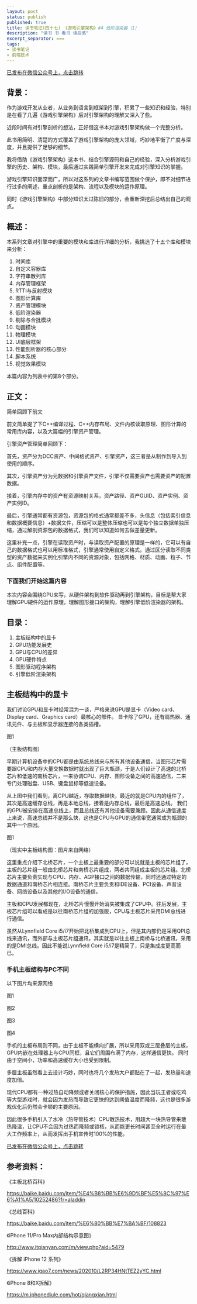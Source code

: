 ```yaml
---
layout: post
status: publish
published: true
title: 读书笔记(四十七) 《游戏引擎架构》#4 低阶渲染器（1）
description: "读书 书 看书 读后感"
excerpt_separator: ===
tags:
- 读书笔记
- 前端技术
---
```


[已发布在微信公众号上，点击跳转](https://mp.weixin.qq.com/s?__biz=MzU1ODY1ODY2NA==&mid=2247484964&idx=1&sn=99fd35baa5ad829cbae99753f14aa64b&chksm=fc226323cb55ea3598d74dd2508841f01e149176b2c857c54c077a2d8a3f493033ce8f57b56f&token=1534435063&lang=zh_CN#rd)


## 背景：

作为游戏开发从业者，从业务到语言到框架到引擎，积累了一些知识和经验，特别是在看了几遍《游戏引擎架构》后对引擎架构的理解又深入了些。

近段时间有对引擎剖析的想法，正好借这书本对游戏引擎架构做一个完整分析。

此书用简明、清楚的方式覆盖了游戏引擎架构的庞大领域，巧妙地平衡了广度与深度，并且提供了足够的细节。

我将借助《游戏引擎架构》这本书、结合引擎源码和自己的经验，深入分析游戏引擎的历史、架构、模块，最后通过实践简单引擎开发来完成对引擎知识的掌握。

游戏引擎知识面深而广，所以对这系列的文章书编写范围做个保护，即不对细节进行过多的阐述，重点剖析的是架构、流程以及模块的运作原理。

同时《游戏引擎架构》中部分知识太过陈旧的部分，会重新深挖后总结出自己的观点。

## 概述：

本系列文章对引擎中的重要的模块和库进行详细的分析，我挑选了十五个库和模块来分析：

1. 时间库
2. 自定义容器库
3. 字符串散列库
4. 内存管理框架
5. RTTI与反射模块
6. 图形计算库
7. 资产管理模块
8. 低阶渲染器
9. 剔除与合批模块
10. 动画模块
11. 物理模块
12. UI底层框架
13. 性能剖析器的核心部分
14. 脚本系统
15. 视觉效果模块

本篇内容为列表中的第8个部分。

## 正文：

简单回顾下前文

前文简单提了下C++编译过程、C++内存布局、文件内核读取原理、图形计算的常用库内容，以及大篇幅的引擎资产管理。

引擎资产管理简单回顾下：

首先，资产分为DCC资产、中间格式资产、引擎资产，这三者是从制作到导入到使用的顺序。

其次，引擎资产分为元数据和引擎资产文件，引擎不仅需要资产也需要资产的配置数据。

接着，引擎内存中的资产有资源映射关系，资产路径、资产GUID、资产实例、资产实例ID。

最后，引擎通常都有资源包，资源包的格式通常都差不多，头信息（包括索引信息和数据概要信息）+数据文件，压缩可以是整体压缩也可以是每个独立数据单独压缩，通过解剖资源包的数据格式，我们可以知道如何去做差量更新。

这里补充一点，引擎在读取资产时，与读取资产配置的原理是一样的，它可以有自己的数据格式也可以用标准格式，引擎通常使用自定义格式。通过区分读取不同类型的资产数据来实例化引擎内不同的资源对象，包括网格、材质、动画、粒子、节点、组件配置等。

### 下面我们开始这篇内容

本次内容会围绕GPU来写，从硬件架构到软件驱动再到引擎架构，目标是帮大家理解GPU硬件的运作原理，理解图形接口的架构，理解引擎低阶渲染器的架构。

## 目录：

1. 主板结构中的显卡
2. GPU功能发展史
3. GPU与CPU的差异
4. GPU硬件特点
5. 图形驱动程序架构
6. 引擎低阶渲染架构

## 主板结构中的显卡

我们讨论GPU和显卡时经常混为一谈，严格来说GPU是显卡（Video card、Display card、Graphics card）最核心的部件。
显卡除了GPU，还有扇热器、通讯元件、与主板和显示器连接的各类插槽。

图1

（主板结构图）

早期计算机设备中的CPU都是由系统总线来与所有其他设备通信，当图形芯片需要跟CPU和内存大量交换数据时就出现了巨大瓶颈，于是人们设计了高速的北桥芯片和低速的南桥芯片，一来协调CPU、内存、图形设备之间的高速通信，二来专门处理磁盘、USB、键盘鼠标等低速设备。

从上图中我们看到，离CPU越近，存取数据越快，最近的就是CPU内的组件了，其次是高速缓存总线，再是本地总线，接着是内存总线，最后是高速总线。
我们的GPU被安排在高速总线上，而且总线还有其他设备需要兼顾。因此从通信速度上来说，高速总线并不是那么快，这也是CPU与GPU的通信带宽通常成为瓶颈的其中一个原因。

图1

（现实中主板结构图：图片来自网络）

这里重点介绍下北桥芯片，一个主板上最重要的部分可以说就是主板的芯片组了，主板的芯片组一般由北桥芯片和南桥芯片组成，两者共同组成主板的芯片组。北桥芯片主要负责实现与CPU、内存、AGP接口之间的数据传输，同时还通过特定的数据通道和南桥芯片相连接。南桥芯片主要负责和IDE设备、PCI设备、声音设备、网络设备以及其他的I/O设备的通信。

主板和CPU发展都现在，北桥芯片慢慢开始消失被集成了CPU中。往后发展，主板芯片组可以看成是以往南桥芯片组的加强版，CPU与主板芯片采用DMI总线进行通信。


虽然从Lynnfield Core i5/i7开始把北桥集成到CPU上，但是其内部仍是采用QPI总线来通讯，而外部与主板芯片组通讯，其实就是以往主板上南桥与北桥通讯，采用的是DMI总线。因此不能说Lynnfield Core i5/i7是精简了，只是集成度更高而已。

### 手机主板结构与PC不同

以下图片均来源网络

图1

图2

图3

图4


手机的主板布局则不同，由于主板不能横向扩展，所以采用双或三层叠层的主板，GPU内嵌在处理器上与CPU同框，且它们周围布满了内存，这样通信更快。
同时由于空间小，功率和高速缓存大小也受到限制。

多层主板虽然看上去设计巧妙，同时也将几个发热大户都贴在了一起，发热量和速度加倍。

现代CPU都有一种过热自动降频或者关闭核心的保护措施，因此当玩王者或吃鸡等大型游戏时，就会因为发热而导致它更快的达到阈值温度而降频，这也是很多游戏优化后仍然会卡顿的主要原因。

因此很多手机引入了水冷（热导管技术）CPU散热技术，用超大一块热导管来散热降温，让CPU不会因为过热而降频或锁核，从而能更长时间甚至全时运行在最大工作频率上，从而发挥出手机宣传时100%的性能。

[已发布在微信公众号上，点击跳转](https://mp.weixin.qq.com/s?__biz=MzU1ODY1ODY2NA==&mid=2247484964&idx=1&sn=99fd35baa5ad829cbae99753f14aa64b&chksm=fc226323cb55ea3598d74dd2508841f01e149176b2c857c54c077a2d8a3f493033ce8f57b56f&token=1534435063&lang=zh_CN#rd)

## 参考资料：

《主板北桥百科》

https://baike.baidu.com/item/%E4%B8%BB%E6%9D%BF%E5%8C%97%E6%A1%A5/10252486?fr=aladdin

《总线百科》

https://baike.baidu.com/item/%E6%80%BB%E7%BA%BF/108823

《iPhone 11/Pro Max内部结构示意图》

http://www.itqianyan.com/m/view.php?aid=5479

《拆解 iPhone 12 系列》

https://www.igao7.com/news/202010/L2RP34HNtTEZ2yYC.html

《iPhone 8和X拆解》

https://m.iphonediule.com/hot/qiangxian.html
